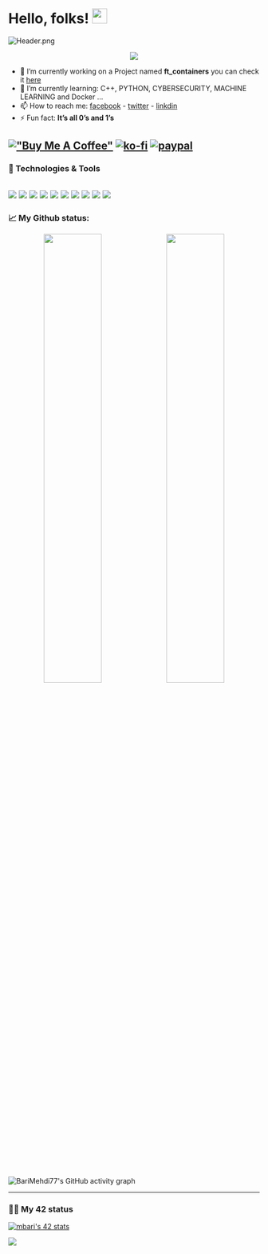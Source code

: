 # Hello, folks! <img src="https://github.com/barimehdi77/barimehdi77/blob/main/wave.gif" width="30px">
<!--
[![42 Profile Card](https://github.com/barimehdi77/barimehdi77/blob/main/header.png)](https://github.com/BariMehdi77)
**barimehdi77/barimehdi77** is a ✨ _special_ ✨ repository because its `README.md` (this file) appears on your GitHub profile.

Here are some ideas to get you started:
-->
![Header.png](https://github.com/barimehdi77/barimehdi77/blob/main/header.png)
<p align="center"><img align="center" src="https://komarev.com/ghpvc/?username=barimehdi77&&color=blue&style=flat-square"></p>

- 🔭 I’m currently working on a Project named **ft_containers** you can check it [here](https://github.com/barimehdi77/ft_containers)
- 🌱 I’m currently learning: C++, PYTHON, CYBERSECURITY, MACHINE LEARNING and Docker ...
- 📫 How to reach me: [facebook](https://www.facebook.com/bari.mehdi.77/) - [twitter](https://twitter.com/Barimehdi77) - [linkdin](https://www.linkedin.com/in/Barimehdi77/)
- ⚡ Fun fact: **It’s all 0’s and 1’s**


[!["Buy Me A Coffee"](https://www.buymeacoffee.com/assets/img/custom_images/orange_img.png)](https://www.buymeacoffee.com/barimehdi77)
[![ko-fi](https://ko-fi.com/img/githubbutton_sm.svg)](https://ko-fi.com/K3K45UOA7)
[![paypal](https://www.paypalobjects.com/en_US/i/btn/btn_donateCC_LG.gif)](https://paypal.me/barimehdi77)
---
### 🔧 Technologies & Tools
![](https://img.shields.io/badge/OS-Linux-informational?style=flat&logo=linux&logoColor=white&color=2bbc8a)
![](https://img.shields.io/badge/Editor-VS_Code-informational?style=flat&logo=intellij-idea&logoColor=white&color=2bbc8a)
![](https://img.shields.io/badge/Code-C-informational?style=flat&logo=c&logoColor=white&color=2bbc8a)
![](https://img.shields.io/badge/Code-Python-informational?style=flat&logo=python&logoColor=white&color=2bbc8a)
![](https://img.shields.io/badge/Code-c++-informational?style=flat&logo=C&logoColor=white&color=2bbc8a)
![](https://img.shields.io/badge/Code-Make-informational?style=flat&logo=cmake&logoColor=white&color=2bbc8a)
![](https://img.shields.io/badge/Shell-Bash-informational?style=flat&logo=gnu-bash&logoColor=white&color=2bbc8a)
![](https://img.shields.io/badge/Tools-MySQL-informational?style=flat&logo=mysql&logoColor=white&color=2bbc8a)
![](https://img.shields.io/badge/Tools-Docker-informational?style=flat&logo=docker&logoColor=white&color=2bbc8a)
![](https://img.shields.io/badge/Tools-cybersecurity-informational?style=flat&logo=red-hat-open-shift&logoColor=white&color=2bbc8a)
---
### 📈 My Github status:
<p align="center">
  <img width="48%" src="https://github-readme-stats.vercel.app/api?username=barimehdi77&show_icons=true&theme=radical" />
  <img width="48%" src="https://github-readme-streak-stats.herokuapp.com/?user=barimehdi77&theme=radical" />
</p>

![BariMehdi77's GitHub activity graph](https://activity-graph.herokuapp.com/graph?username=barimehdi77&theme=redical)

---
### 👨‍💻 My 42 status
<!-- [![42 Profile Card](https://1337-readme.vercel.app/api/profile?dark=true&login=mbari)](https://github.com/BariMehdi77) -->
[![mbari's 42 stats](https://badge42.herokuapp.com/api/stats/mbari?cursus=C%20reloaded)](https://github.com/BariMehdi77)

![](https://hit.yhype.me/github/profile?user_id=54292953)
